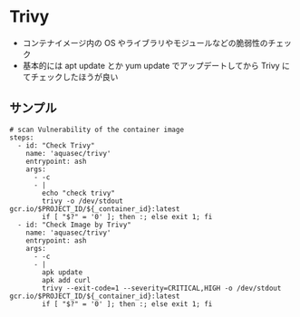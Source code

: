# Trivy

+ コンテナイメージ内の OS やライブラリやモジュールなどの脆弱性のチェック
+ 基本的には apt update とか yum update でアップデートしてから Trivy にてチェックしたほうが良い

## サンプル

```
# scan Vulnerability of the container image
steps:
  - id: "Check Trivy"
    name: 'aquasec/trivy'
    entrypoint: ash
    args:
      - -c
      - |
        echo "check trivy"
        trivy -o /dev/stdout gcr.io/$PROJECT_ID/${_container_id}:latest
        if [ "$?" = '0' ]; then :; else exit 1; fi
  - id: "Check Image by Trivy"
    name: 'aquasec/trivy'
    entrypoint: ash
    args:
      - -c
      - |
        apk update
        apk add curl 
        trivy --exit-code=1 --severity=CRITICAL,HIGH -o /dev/stdout gcr.io/$PROJECT_ID/${_container_id}:latest
        if [ "$?" = '0' ]; then :; else exit 1; fi
```
